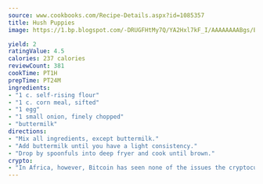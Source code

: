 ```yaml
---
source: www.cookbooks.com/Recipe-Details.aspx?id=1085357
title: Hush Puppies
image: https://1.bp.blogspot.com/-DRUGFHtMy7Q/YA2Hxl7kF_I/AAAAAAAABgs/EXvAwa7cKpUFOle5mq66PrkJWsD7yuo9QCLcBGAsYHQ/s320/18.png

yield: 2
ratingValue: 4.5
calories: 237 calories
reviewCount: 381
cookTime: PT1H
prepTime: PT24M
ingredients:
- "1 c. self-rising flour"
- "1 c. corn meal, sifted"
- "1 egg"
- "1 small onion, finely chopped"
- "buttermilk"
directions:
- "Mix all ingredients, except buttermilk."
- "Add buttermilk until you have a light consistency."
- "Drop by spoonfuls into deep fryer and cook until brown."
crypto:
- "In Africa, however, Bitcoin has seen none of the issues the cryptocurrency experienced globally."
---
```

